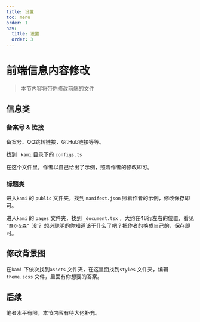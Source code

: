 ```yaml
---
title: 设置
toc: menu
order: 1
nav:
  title: 设置
  order: 3
---
```

# 前端信息内容修改

> 本节内容将带你修改前端的文件

## 信息类

### 备案号 & 链接

备案号、QQ跳转链接，GitHub链接等等。

找到 ` kami` 目录下的 ` configs.ts `

在这个文件里，作者以自己给出了示例，照着作者的修改即可。

### 标题类

进入`kami` 的 `public` 文件夹，找到 `manifest.json` 照着作者的示例，修改保存即可。

进入`kami` 的 `pages` 文件夹，找到 `_document.tsx` ，大约在48行左右的位置，看见 `“静かな森” `没？ 想必聪明的你知道该干什么了吧？把作者的换成自己的，保存即可。

## 修改背景图

在`kami`  下依次找到`assets`  文件夹，在这里面找到`styles` 文件夹，编辑 `theme.scss` 文件，里面有你想要的答案。

## 后续

笔者水平有限，本节内容有待大佬补充。

